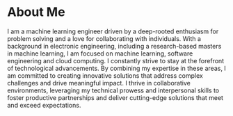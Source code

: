 # About Me

I am a machine learning engineer driven by a deep-rooted enthusiasm for problem solving and a love for collaborating with individuals. With a background in electronic engineering, including a research-based masters in machine learning, I am focused on machine learning, software engineering and cloud computing. I constantly strive to stay at the forefront of technological advancements. By combining my expertise in these areas, I am committed to creating innovative solutions that address complex challenges and drive meaningful impact. I thrive in collaborative environments, leveraging my technical prowess and interpersonal skills to foster productive partnerships and deliver cutting-edge solutions that meet and exceed expectations.

## 